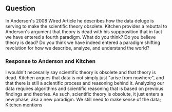 ## Question 

In Anderson's 2008 Wired Article he describes how the data deluge is serving to make the scientific theory obsolete. Kitchen provides a rebuttal to Anderson's argument that theory is dead with his suppposition that in fact we have entered a fourth paradigm. What do you think? Do you believe theory is dead? Do you think we have indeed entered a paradigm shifting revolution for how we describe, analyze, and understand the world?


### Response to Anderson and Kitchen

I wouldn't necesarily say scientific theory is obsolete and that theory is dead. Kitchen argues that data is not simply just "arise from nowhere", and that there is still a scientific process and reasoning behind it. Analyzing our data requires algorithms and scientific reasoning that is based on previous findings and theories. As such, scientific theory is obsolute, it just enters a new phase, aka a new paradigm. We still need to make sense of the data; Kitchen mentions 

